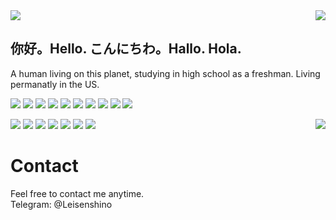 <img align="middle" src="https://count.getloli.com/get/@LLLgoyour?theme=moebooru-h" />
<a href="https://github.com/LLLgoyour"><img align="right" src="https://github-readme-stats.vercel.app/api?username=LLLgoyour&show_icons=true&theme=radical"></a>

## 你好。Hello. こんにちわ。Hallo. Hola.
A human living on this planet, studying in high school as a freshman. Living permanatly in the US.


[![](https://img.shields.io/badge/iPhone-5S-111111?style=flat-square&logo=apple&logoColor=233333)](https://www.apple.com/)
[![](https://img.shields.io/badge/iPhone-6SPlus-111111?style=flat-square&logo=apple&logoColor=233333)](https://www.apple.com/)
[![](https://img.shields.io/badge/iPhone-XS-111111?style=flat-square&logo=apple&logoColor=233333)](https://www.apple.com/)
[![](https://img.shields.io/badge/iPad-2-191981?style=flat-square&logo=apple&logoColor=233333)](https://www.apple.com/)
[![](https://img.shields.io/badge/iPad-3rdPro%202020-191981?style=flat-square&logo=apple&logoColor=233333)](https://www.apple.com/)
[![](https://img.shields.io/badge/macOS-Macintosh-222e33?style=flat-square&logo=apple&logoColor=f23333)](https://apple.com/)
[![](https://img.shields.io/badge/IDE-Visual%20Studio%20Code-blue?style=flat-square&logo=visual-studio-code&logoColor=233333)](https://code.visualstudio.com/)
[![](https://img.shields.io/badge/IDE-IDEA-black?style=flat-square&logo=IntelliJ%20IDEA&logoColor=549DF0)](https://www.jetbrains.com/idea/)
[![](https://img.shields.io/badge/IDE-Android%20Studio-3CDC84?style=flat-square&logo=Android%20Studio&logoColor=4284F3)](https://developer.android.com/studio)
[![](https://img.shields.io/badge/Nova-C33BFE?style=flat-square&logo=Nova&logoColor=246DFF)](https://nova.app/)

[![](https://img.shields.io/badge/-Pascal-3065A6?style=flat-square)](https://www.freepascal.org/)
[![](https://img.shields.io/badge/-Java-red?style=flat-square&logo=java&logoColor=black)](https://www.oracle.com/java/)
[![](https://img.shields.io/badge/-PHP-informational?style=flat-square&logo=php&logoColor=white)](https://www.php.net/)
[![](https://img.shields.io/badge/-JavaScript-114514?style=flat-square&logo=javascript&logoColor=white)](https://www.ecma-international.org/)
[![](https://img.shields.io/badge/-Kotlin-7F52FF?style=flat-square&logo=kotlin&logoColor=black)](https://kotlinlang.org/)
[![](https://img.shields.io/badge/-Go-04ABD7?style=flat-square&logo=go&logoColor=black)](https://golang.org/)
[![](https://img.shields.io/badge/-Dart-04589C?style=flat-square&logo=dart&logoColor=white)](https://dart.dev/)
<a href="https://github.com/LLLgoyour"><img align="right" src="https://github-readme-stats.vercel.app/api/top-langs/?username=LLLgoyour&show_icons=true&theme=radical"/></a>
# Contact
Feel free to contact me anytime. <br>
Telegram: @Leisenshino <br>

<!--
LLLgoyour, 2021/8
感谢阅读
-->
